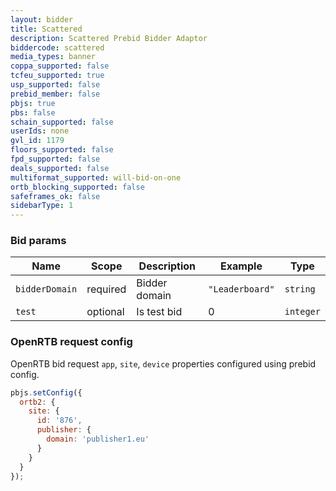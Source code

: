 ```yaml
---
layout: bidder
title: Scattered
description: Scattered Prebid Bidder Adaptor
biddercode: scattered
media_types: banner
coppa_supported: false
tcfeu_supported: true
usp_supported: false
prebid_member: false
pbjs: true
pbs: false
schain_supported: false
userIds: none
gvl_id: 1179
floors_supported: false
fpd_supported: false
deals_supported: false
multiformat_supported: will-bid-on-one
ortb_blocking_supported: false
safeframes_ok: false
sidebarType: 1
---
```


### Bid params


| Name           | Scope    | Description   | Example         | Type      |
| -------------- | -------- | ------------- | --------------- | --------- |
| `bidderDomain` | required | Bidder domain | `"Leaderboard"` | `string`  |
| `test`         | optional | Is test bid   | 0               | `integer` |

### OpenRTB request config

OpenRTB bid request `app`, `site`, `device` properties configured using prebid config.

``` javascript
pbjs.setConfig({
  ortb2: {
    site: {
      id: '876',
      publisher: {
        domain: 'publisher1.eu'
      }
    }
  }
});
```
